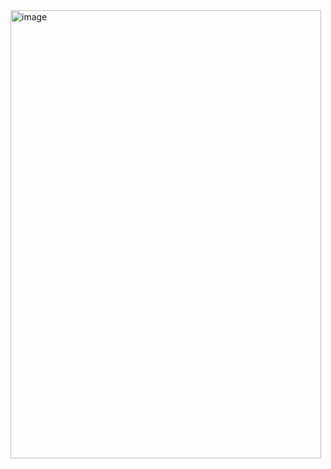 <img width="497" height="717" alt="image" src="https://github.com/user-attachments/assets/922f3b5d-f4a6-493e-b33d-e04085b0e868" />
